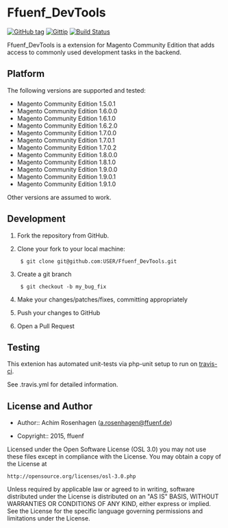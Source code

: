 Ffuenf_DevTools
================
[![GitHub tag](http://img.shields.io/github/tag/ffuenf/Ffuenf_DevTools.svg)][tag]
[![Gittip](http://img.shields.io/gittip/arosenhagen.svg)][gittip]
[![Build Status](http://img.shields.io/travis/ffuenf/Ffuenf_DevTools.svg)][travis]

[tag]: https://github.com/ffuenf/Ffuenf_DevTools/tags
[travis]: https://travis-ci.org/ffuenf/Ffuenf_DevTools
[gittip]: https://www.gittip.com/arosenhagen

Ffuenf_DevTools is a extension for Magento Community Edition that adds access to commonly used development tasks in the backend.

Platform
--------

The following versions are supported and tested:

* Magento Community Edition 1.5.0.1
* Magento Community Edition 1.6.0.0
* Magento Community Edition 1.6.1.0
* Magento Community Edition 1.6.2.0
* Magento Community Edition 1.7.0.0
* Magento Community Edition 1.7.0.1
* Magento Community Edition 1.7.0.2
* Magento Community Edition 1.8.0.0
* Magento Community Edition 1.8.1.0
* Magento Community Edition 1.9.0.0
* Magento Community Edition 1.9.0.1
* Magento Community Edition 1.9.1.0

Other versions are assumed to work.

Development
-----------
1. Fork the repository from GitHub.
2. Clone your fork to your local machine:

        $ git clone git@github.com:USER/Ffuenf_DevTools.git

3. Create a git branch

        $ git checkout -b my_bug_fix

4. Make your changes/patches/fixes, committing appropriately
5. Push your changes to GitHub
6. Open a Pull Request

Testing
-------

This extenion has automated unit-tests via php-unit setup to run on [travis-ci](https://travis-ci.org/ffuenf/Ffuenf_DevTools).

See .travis.yml for detailed information.

License and Author
------------------

- Author:: Achim Rosenhagen (<a.rosenhagen@ffuenf.de>)

- Copyright:: 2015, ffuenf

Licensed under the Open Software License (OSL 3.0)
you may not use these files except in compliance with the License.
You may obtain a copy of the License at

    http://opensource.org/licenses/osl-3.0.php

Unless required by applicable law or agreed to in writing, software
distributed under the License is distributed on an "AS IS" BASIS,
WITHOUT WARRANTIES OR CONDITIONS OF ANY KIND, either express or implied.
See the License for the specific language governing permissions and
limitations under the License.
